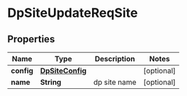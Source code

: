 # DpSiteUpdateReqSite

## Properties
Name | Type | Description | Notes
------------ | ------------- | ------------- | -------------
**config** | [**DpSiteConfig**](DpSiteConfig.md) |  |  [optional]
**name** | **String** | dp site name |  [optional]
